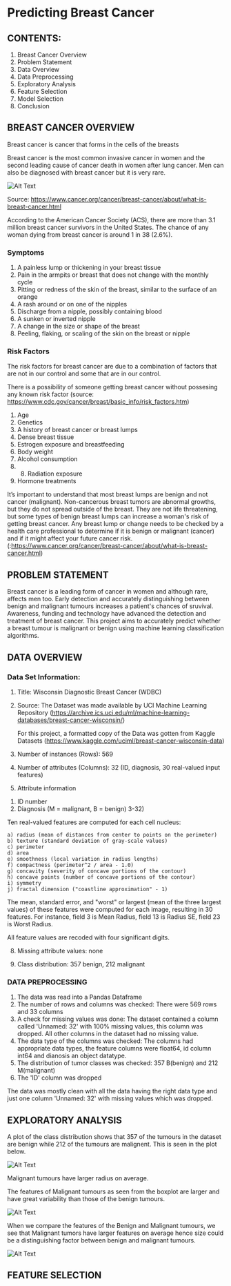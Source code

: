 # Predicting Breast Cancer


## CONTENTS:

1. Breast Cancer Overview
2. Problem Statement
3. Data Overview
4. Data Preprocessing
5. Exploratory Analysis
6. Feature Selection
7. Model Selection
8. Conclusion


## BREAST CANCER OVERVIEW

Breast cancer is cancer that forms in the cells of the breasts

Breast cancer is the most common invasive cancer in women and the second leading cause of cancer death in women after lung cancer. Men can also be diagnosed with breast cancer but it is very rare.

![Alt Text](https://www.cancer.org/content/dam/cancer-org/images/illustrations/medical-illustrations/en/breast-cancer-images/normal-breast-tissue.gif/jcr:content/renditions/cq5dam.thumbnail.980.980.jpeg)

Source: https://www.cancer.org/cancer/breast-cancer/about/what-is-breast-cancer.html

According to the American Cancer Society (ACS), there are more than 3.1 million breast cancer survivors in the United States. The chance of any woman dying from breast cancer is around 1 in 38 (2.6%).

### Symptoms

1. A painless lump or thickening in your breast tissue
2. Pain in the armpits or breast that does not change with the monthly cycle
3. Pitting or redness of the skin of the breast, similar to the surface of an orange
4. A rash around or on one of the nipples
5. Discharge from a nipple, possibly containing blood
6. A sunken or inverted nipple
7. A change in the size or shape of the breast
8. Peeling, flaking, or scaling of the skin on the breast or nipple

### Risk Factors

The risk factors for breast cancer are due to a combination of factors that are not in our control and some that are in our control. 

There is a possibility of someone getting breast cancer without possesing any known risk factor (source: https://www.cdc.gov/cancer/breast/basic_info/risk_factors.htm)

1. Age
2. Genetics
3. A history of breast cancer or breast lumps
4. Dense breast tissue
5. Estrogen exposure and breastfeeding
6. Body weight
7. Alcohol consumption
8. 8. Radiation exposure
9. Hormone treatments

It’s important to understand that most breast lumps are benign and not cancer (malignant). Non-cancerous breast tumors are abnormal growths, but they do not spread outside of the breast. They are not life threatening, but some types of benign breast lumps can increase a woman's risk of getting breast cancer. Any breast lump or change needs to be checked by a health care professional to determine if it is benign or malignant (cancer) and if it might affect your future cancer risk. (:https://www.cancer.org/cancer/breast-cancer/about/what-is-breast-cancer.html)


## PROBLEM STATEMENT

Breast cancer is a leading form of cancer in women and although rare, affects men too. Early detection and accurately distinguishing between benign and malignant tumours increases a patient's chances of sruvival. Awareness, funding and technology have advanced the detection and treatment of breast cancer. This project aims to accurately predict whether a breast tumour is malignant or benign using machine learning classification algorithms.

## DATA OVERVIEW

### Data Set Information:

1. Title: Wisconsin Diagnostic Breast Cancer (WDBC)

2. Source: 
    The Dataset was made available by UCI Machine Learning Repository (https://archive.ics.uci.edu/ml/machine-learning-databases/breast-cancer-wisconsin/)
    
    For this project, a formatted copy of the Data was gotten from Kaggle Datasets (https://www.kaggle.com/uciml/breast-cancer-wisconsin-data)

5. Number of instances (Rows): 569 

6. Number of attributes (Columns): 32 (ID, diagnosis, 30 real-valued input features)

7. Attribute information

1) ID number
2) Diagnosis (M = malignant, B = benign)
3-32)

Ten real-valued features are computed for each cell nucleus:

	a) radius (mean of distances from center to points on the perimeter)
	b) texture (standard deviation of gray-scale values)
	c) perimeter
	d) area
	e) smoothness (local variation in radius lengths)
	f) compactness (perimeter^2 / area - 1.0)
	g) concavity (severity of concave portions of the contour)
	h) concave points (number of concave portions of the contour)
	i) symmetry 
	j) fractal dimension ("coastline approximation" - 1)

The mean, standard error, and "worst" or largest (mean of the three
largest values) of these features were computed for each image,
resulting in 30 features.  For instance, field 3 is Mean Radius, field
13 is Radius SE, field 23 is Worst Radius.

All feature values are recoded with four significant digits.

8. Missing attribute values: none

9. Class distribution: 357 benign, 212 malignant

### DATA PREPROCESSING

1. The data was read into a Pandas Dataframe
2. The number of rows and columns was checked:
	There were 569 rows and 33 columns
3. A check for missing values was done:
	The dataset contained a column called 'Unnamed: 32' with 100% missing values, this column was
	dropped.
	All other columns in the dataset had no missing value.
4. The data type of the columns was checked:
	The columns had appropriate data types, the feature columns were float64, id column int64 and
	dianosis an object datatype.
5. The distribution of tumor classes was checked:
	357 B(benign) and 212 M(malignant)
6. The 'ID' column was dropped
	
The data was mostly clean with all the data having the right data type and just one column 'Unnamed: 32' with missing values which was dropped.

## EXPLORATORY ANALYSIS

A plot of the class distribution shows that 357 of the tumours in the dataset are benign while 212 of the tumours are malignent. This is seen in the plot below.

![Alt Text](https://github.com/Seyi38/Breast_Cancer_Prediction/blob/main/Images/classification.png)

Malignant tumours have larger radius on average.

The features of Malignant tumours as seen from the boxplot are larger and have great variability than those of the benign tumours. 

![Alt Text](https://github.com/Seyi38/Breast_Cancer_Prediction/blob/main/Images/average%20radius.png)

When we compare the features of the Benign and Malignant tumours, we see that Malignant tumors have larger features on average hence size could be a distinguishing factor between benign and malignant tumours.

![Alt Text](https://github.com/Seyi38/Breast_Cancer_Prediction/blob/main/Images/features.png)

## FEATURE SELECTION


